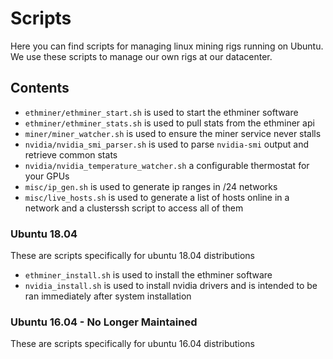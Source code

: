 # Scripts

Here you can find scripts for managing linux mining rigs running on Ubuntu. We use these scripts to manage our own rigs at our datacenter.

## Contents


* `ethminer/ethminer_start.sh` is used to start the ethminer software
* `ethminer/ethminer_stats.sh` is used to pull stats from the ethminer api
* `miner/miner_watcher.sh` is used to ensure the miner service never stalls
* `nvidia/nvidia_smi_parser.sh` is used to parse `nvidia-smi` output and retrieve common stats
* `nvidia/nvidia_temperature_watcher.sh` a configurable thermostat for your GPUs
* `misc/ip_gen.sh` is used to generate ip ranges in /24 networks
* `misc/live_hosts.sh` is used to generate a list of hosts online in a network and a clusterssh script to access all of them

### Ubuntu 18.04

These are scripts specifically for ubuntu 18.04 distributions

* `ethminer_install.sh` is used to install the ethminer software
* `nvidia_install.sh` is used to install nvidia drivers and is intended to be ran immediately after system installation

### Ubuntu 16.04 - No Longer Maintained

These are scripts specifically for ubuntu 16.04 distributions
